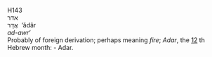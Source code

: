 H143  
אדר  
אֲדָר ‎ ‘ădâr  
*ad-awr‘*  
Probably of foreign derivation; perhaps meaning *fire*; *Adar*, the
[12](h0012) th Hebrew month: - Adar.  
